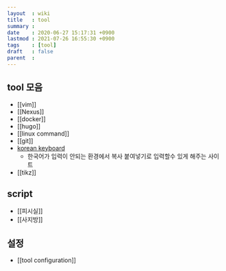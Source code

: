 ```yaml
---
layout  : wiki
title   : tool
summary :
date    : 2020-06-27 15:17:31 +0900
lastmod : 2021-07-26 16:55:30 +0900
tags    : [tool]
draft   : false
parent  :
---
```


## tool 모음
 * [[vim]]
 * [[Nexus]]
 * [[docker]]
 * [[hugo]]
 * [[linux command]]
 * [[git]]
 * [korean keyboard](https://gate2home.com/Korean-Keyboard)
   * 한국어가 입력이 안되는 환경에서 복사 붙여넣기로 입력할수 있게 해주는 사이트
 * [[tikz]]

## script
 * [[피시실]]
 * [[사지방]]

## 설정
 * [[tool configuration]]
